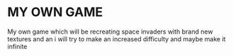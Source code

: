 # MY OWN GAME
My own game which will be recreating space invaders with brand new textures and an i will try to make an increased difficulty and maybe make it infinite
